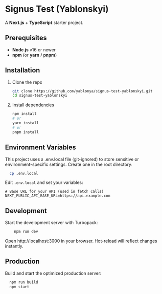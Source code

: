# Signus Test (Yablonskyi)

A **Next.js** + **TypeScript** starter project.

## Prerequisites

- **Node.js** v16 or newer
- **npm** (or **yarn** / **pnpm**)

## Installation

1. Clone the repo
   ```bash
   git clone https://github.com/yablonya/signus-test-yablonskyi.git
   cd signus-test-yablonskyi
   ```
   
2. Install dependencies
   ```bash
   npm install
   # or
   yarn install
   # or
   pnpm install
   ```

## Environment Variables

This project uses a .env.local file (git-ignored) to store sensitive or environment-specific settings. Create one in the root directory:
```bash
  cp .env.local
```
Edit `.env.local` and set your variables:
```
# Base URL for your API (used in fetch calls)
NEXT_PUBLIC_API_BASE_URL=https://api.example.com
```

## Development

Start the development server with Turbopack:
```bash
    npm run dev
```
Open http://localhost:3000 in your browser. Hot-reload will reflect changes instantly.

## Production

Build and start the optimized production server:
```bash
  npm run build
  npm start
```